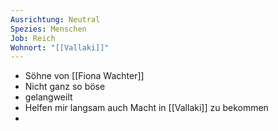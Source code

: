 ```yaml
---
Ausrichtung: Neutral
Spezies: Menschen
Job: Reich
Wohnort: "[[Vallaki]]"
---
```

- Söhne von [[Fiona Wachter]]
- Nicht ganz so böse
- gelangweilt
- Helfen mir langsam auch Macht in [[Vallaki]] zu bekommen
- 